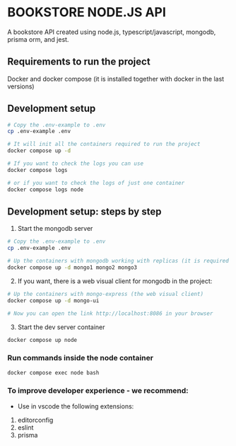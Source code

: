 # BOOKSTORE NODE.JS API
A bookstore API created using node.js, typescript/javascript, mongodb, prisma orm, and jest.

## Requirements to run the project
Docker and docker compose (it is installed together with docker in the last versions)

## Development setup
```bash
# Copy the .env-example to .env
cp .env-example .env

# It will init all the containers required to run the project
docker compose up -d

# If you want to check the logs you can use
docker compose logs

# or if you want to check the logs of just one container
docker compose logs node
```

## Development setup: steps by step
1. Start the mongodb server
```bash
# Copy the .env-example to .env
cp .env-example .env

# Up the containers with mongodb working with replicas (it is required by prisma)
docker compose up -d mongo1 mongo2 mongo3
```
2. If you want, there is a web visual client for mongodb in the project:
```bash
# Up the containers with mongo-express (the web visual client)
docker compose up -d mongo-ui

# Now you can open the link http://localhost:8086 in your browser
```

3. Start the dev server container
```bash
docker compose up node
```

### Run commands inside the node container
```bash
docker compose exec node bash
```


### To improve developer experience - we recommend:
- Use in vscode the following extensions:
1. editorconfig
2. eslint
3. prisma
